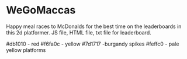 # WeGoMaccas

Happy meal races to McDonalds for the best time on the leaderboards in this 2d platformer.   JS file, HTML file, txt file for leaderboard. 

<p> 
#db1010 - red
#f6fa0c - yellow
#7d1717 -burgandy spikes
#feffc0  - pale yellow platforms
</p>

